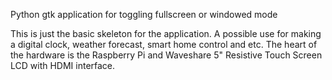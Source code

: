 Python gtk application for toggling fullscreen or windowed mode

This is just the basic skeleton for the application. A possible use for making a digital clock, weather forecast, smart home control and etc. 
The heart of the hardware is the Raspberry Pi and Waveshare 5" Resistive Touch Screen LCD with HDMI interface.